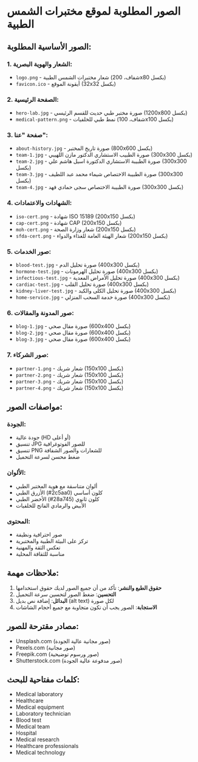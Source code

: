 # الصور المطلوبة لموقع مختبرات الشمس الطبية

## الصور الأساسية المطلوبة:

### 1. الشعار والهوية البصرية:
- `logo.png` - شعار مختبرات الشمس الطبية (شفاف، 200x80 بكسل)
- `favicon.ico` - أيقونة الموقع (32x32 بكسل)

### 2. الصفحة الرئيسية:
- `hero-lab.jpg` - صورة مختبر طبي حديث للقسم الرئيسي (1200x800 بكسل)
- `medical-pattern.png` - نمط طبي للخلفيات (شفاف، 100x100 بكسل)

### 3. صفحة "عنا":
- `about-history.jpg` - صورة تاريخ المختبر (800x600 بكسل)
- `team-1.jpg` - صورة الطبيب الاستشاري الدكتور مازن اللهيبي (300x300 بكسل)
- `team-2.jpg` - صورة الطبيبة الاستشاري الدكتورة اسيل هاشم علي (300x300 بكسل)
- `team-3.jpg` - صورة الطبيبة الاختصاص شيماء محمد عبد اللطيف (300x300 بكسل)
- `team-4.jpg` - صورة الطبيبة الاختصاص سجى حمادي فهد (300x300 بكسل)

### 4. الشهادات والاعتمادات:
- `iso-cert.png` - شهادة ISO 15189 (200x150 بكسل)
- `cap-cert.png` - شهادة CAP (200x150 بكسل)
- `moh-cert.png` - شعار وزارة الصحة (200x150 بكسل)
- `sfda-cert.png` - شعار الهيئة العامة للغذاء والدواء (200x150 بكسل)

### 5. صور الخدمات:
- `blood-test.jpg` - صورة تحليل الدم (400x300 بكسل)
- `hormone-test.jpg` - صورة تحليل الهرمونات (400x300 بكسل)
- `infectious-test.jpg` - صورة تحليل الأمراض المعدية (400x300 بكسل)
- `cardiac-test.jpg` - صورة تحليل القلب (400x300 بكسل)
- `kidney-liver-test.jpg` - صورة تحليل الكلى والكبد (400x300 بكسل)
- `home-service.jpg` - صورة خدمة السحب المنزلي (400x300 بكسل)

### 6. صور المدونة والمقالات:
- `blog-1.jpg` - صورة مقال صحي (600x400 بكسل)
- `blog-2.jpg` - صورة مقال صحي (600x400 بكسل)
- `blog-3.jpg` - صورة مقال صحي (600x400 بكسل)

### 7. صور الشركاء:
- `partner-1.png` - شعار شريك (150x100 بكسل)
- `partner-2.png` - شعار شريك (150x100 بكسل)
- `partner-3.png` - شعار شريك (150x100 بكسل)
- `partner-4.png` - شعار شريك (150x100 بكسل)

## مواصفات الصور:

### الجودة:
- جودة عالية (HD أو أعلى)
- تنسيق JPG للصور الفوتوغرافية
- تنسيق PNG للشعارات والصور الشفافة
- ضغط محسن لسرعة التحميل

### الألوان:
- ألوان متناسقة مع هوية المختبر الطبي
- الأزرق الطبي (#2c5aa0) كلون أساسي
- الأخضر الطبي (#28a745) كلون ثانوي
- الأبيض والرمادي الفاتح للخلفيات

### المحتوى:
- صور احترافية ونظيفة
- تركز على البيئة الطبية والمختبرية
- تعكس الثقة والمهنية
- مناسبة للثقافة المحلية

## ملاحظات مهمة:

1. **حقوق الطبع والنشر**: تأكد من أن جميع الصور لديك حقوق استخدامها
2. **التحسين**: ضغط الصور لتحسين سرعة التحميل
3. **البدائل**: إضافة نص بديل (alt text) لكل صورة
4. **الاستجابة**: الصور يجب أن تكون متجاوبة مع جميع أحجام الشاشات

## مصادر مقترحة للصور:

- Unsplash.com (صور مجانية عالية الجودة)
- Pexels.com (صور مجانية)
- Freepik.com (صور ورسوم توضيحية)
- Shutterstock.com (صور مدفوعة عالية الجودة)

## كلمات مفتاحية للبحث:

- Medical laboratory
- Healthcare
- Medical equipment
- Laboratory technician
- Blood test
- Medical team
- Hospital
- Medical research
- Healthcare professionals
- Medical technology
